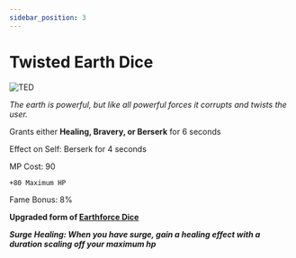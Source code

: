 ```yaml
---
sidebar_position: 3
---
```


# Twisted Earth Dice

![TED](https://vwiki.valorserver.com/api/item/picture/twisted%20earth%20dice)

<i>The earth is powerful, but like all powerful forces it corrupts and twists the user.</i>

Grants either **Healing, Bravery, or Berserk** for 6 seconds

Effect on Self: Berserk for 4 seconds

MP Cost: 90

    +80 Maximum HP

Fame Bonus: 8%

**Upgraded form of [Earthforce Dice](https://wiki-test.valorserver.com/docs/items/abilities/dice/ut/earthforce_dice)**

***Surge Healing: When you have surge, gain a healing effect with a duration scaling off your maximum hp***

